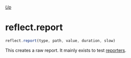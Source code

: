 *[Up](../reflection.md)*

# reflect.report

```js
reflect.report(type, path, value, duration, slow)
```

This creates a raw report. It mainly exists to test [reporters](../../reporter-api.md).
